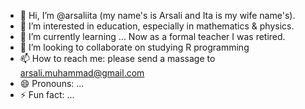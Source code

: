 - 👋 Hi, I’m @arsaliita (my name's is Arsali and Ita is my wife name's).
- 👀 I’m interested in education, especially in mathematics & physics.
- 🌱 I’m currently learning ... Now as a formal teacher I was retired.
- 💞️ I’m looking to collaborate on studying R programming
- 📫 How to reach me: please send a massage to arsali.muhammad@gmail.com
- 😄 Pronouns: ...
- ⚡ Fun fact: ...

<!---
arsaliita/arsaliita is a ✨ special ✨ repository because its `README.md` (this file) appears on your GitHub profile.
You can click the Preview link to take a look at your changes.
--->
